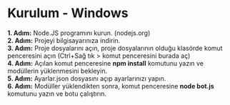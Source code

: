 <h1>Kurulum - Windows</h1> 
<b>1. Adım:</b> Node.JS programını kurun. (nodejs.org)<br>
<b>2. Adım:</b> Projeyi bilgisayarınıza indirin.<br>
<b>3. Adım:</b> Proje dosyalarını açın, proje dosyalarının olduğu klasörde komut penceresini açın (Ctrl+Sağ tık > komut penceresini burada aç)<br>
<b>4. Adım:</b> Açılan komut penceresine <b>npm install</b> komutunu yazın ve modüllerin yüklenmesini bekleyin.<br>
<b>5. Adım:</b> Ayarlar.json dosyasını açıp ayarlarınızı yapın.<br>
<b>6. Adım:</b> Modüller yüklendikten sonra, komut penceresine <b>node bot.js</b> komutunu yazın ve botu çalıştırın.<br>
